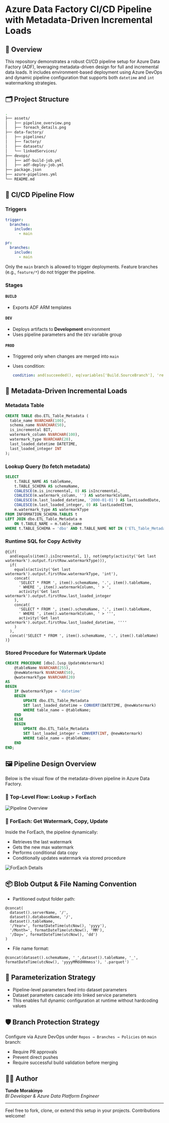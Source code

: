 
# Azure Data Factory CI/CD Pipeline with Metadata-Driven Incremental Loads

## 📘 Overview

This repository demonstrates a robust CI/CD pipeline setup for Azure Data Factory (ADF), leveraging metadata-driven design for full and incremental data loads. It includes environment-based deployment using Azure DevOps and dynamic pipeline configuration that supports both `datetime` and `int` watermarking strategies.

## 🗂 Project Structure

```bash
.
├── assets/
│   ├── pipeline_overview.png
│   ├── foreach_details.png
├── data-factory/
│   ├── pipelines/
│   ├── factory/
│   ├── datasets/
│   └── linkedServices/
├── devops/
│   ├── adf-build-job.yml
│   ├── adf-deploy-job.yml
├── package.json
├── azure-pipelines.yml
└── README.md
```

## 🚀 CI/CD Pipeline Flow

### Triggers

```yaml
trigger:
  branches:
    include:
      - main

pr:
  branches:
    include:
      - main
```

Only the `main` branch is allowed to trigger deployments. Feature branches (e.g., `feature/*`) do not trigger the pipeline.

### Stages

#### `BUILD`

- Exports ADF ARM templates

#### `DEV`

- Deploys artifacts to **Development** environment
- Uses pipeline parameters and the `DEV` variable group

#### `PROD`

- Triggered only when changes are merged into `main`
- Uses condition:

  ```yaml
  condition: and(succeeded(), eq(variables['Build.SourceBranch'], 'refs/heads/main'))
  ```

## 🔁 Metadata-Driven Incremental Loads

### Metadata Table

```sql
CREATE TABLE dbo.ETL_Table_Metadata (
  table_name NVARCHAR(100),
  schema_name NVARCHAR(50),
  is_incremental BIT,
  watermark_column NVARCHAR(100),
  watermark_type NVARCHAR(20),
  last_loaded_datetime DATETIME,
  last_loaded_integer INT
);
```

### Lookup Query (to fetch metadata)

```sql
SELECT 
    t.TABLE_NAME AS tableName,
    t.TABLE_SCHEMA AS schemaName,
    COALESCE(m.is_incremental, 0) AS isIncremental,
    COALESCE(m.watermark_column, '') AS watermarkColumn,
    COALESCE(m.last_loaded_datetime, '2000-01-01') AS lastLoadedDate,
    COALESCE(m.last_loaded_integer, 0) AS lastLoadedItem,
    m.watermark_type AS watermarkType
FROM INFORMATION_SCHEMA.TABLES t
LEFT JOIN dbo.ETL_Table_Metadata m
    ON t.TABLE_NAME = m.table_name
WHERE t.TABLE_SCHEMA = 'dbo' AND t.TABLE_NAME NOT IN ('ETL_Table_Metadata')
```

### Runtime SQL for Copy Activity

```expression
@{if(
  and(equals(item().isIncremental, 1), not(empty(activity('Get last watermark').output.firstRow.watermarkType))),
  if(
    equals(activity('Get last watermark').output.firstRow.watermarkType, 'int'),
    concat(
      'SELECT * FROM ', item().schemaName, '.', item().tableName,
      ' WHERE ', item().watermarkColumn, ' > ',
      activity('Get last watermark').output.firstRow.last_loaded_integer
    ),
    concat(
      'SELECT * FROM ', item().schemaName, '.', item().tableName,
      ' WHERE ', item().watermarkColumn, ' > ''',
      activity('Get last watermark').output.firstRow.last_loaded_datetime, ''''
    )
  ),
  concat('SELECT * FROM ', item().schemaName, '.', item().tableName)
)}
```

### Stored Procedure for Watermark Update

```sql
CREATE PROCEDURE [dbo].[usp_UpdateWatermark]
    @tableName NVARCHAR(255),
    @newWatermark NVARCHAR(50),
    @watermarkType NVARCHAR(20)
AS
BEGIN
    IF @watermarkType = 'datetime'
    BEGIN
        UPDATE dbo.ETL_Table_Metadata
        SET last_loaded_datetime = CONVERT(DATETIME, @newWatermark)
        WHERE table_name = @tableName;
    END
    ELSE
    BEGIN
        UPDATE dbo.ETL_Table_Metadata
        SET last_loaded_integer = CONVERT(INT, @newWatermark)
        WHERE table_name = @tableName;
    END
END;
```

## 🖼 Pipeline Design Overview

Below is the visual flow of the metadata-driven pipeline in Azure Data Factory.

### 🔄 Top-Level Flow: Lookup > ForEach

![Pipeline Overview](assets/pipeline_overview.png)

### 🧠 ForEach: Get Watermark, Copy, Update

Inside the ForEach, the pipeline dynamically:

- Retrieves the last watermark
- Gets the new max watermark
- Performs conditional data copy
- Conditionally updates watermark via stored procedure

![ForEach Details](assets/foreach_details.png)

## 📦 Blob Output & File Naming Convention

- Partitioned output folder path:

```expression
@concat(
  dataset().serverName, '/',
  dataset().databaseName, '/',
  dataset().tableName,
  '/Year=', formatDateTime(utcNow(), 'yyyy'),
  '/Month=', formatDateTime(utcNow(), 'MM'),
  '/Day=', formatDateTime(utcNow(), 'dd')
)
```

- File name format:

```expression
@concat(dataset().schemaName, '_',dataset().tableName, '_', formatDateTime(utcNow(), 'yyyyMMddHHmmss'), '.parquet')
```

## 🧠 Parameterization Strategy

- Pipeline-level parameters feed into dataset parameters
- Dataset parameters cascade into linked service parameters
- This enables full dynamic configuration at runtime without hardcoding values

## 🛡 Branch Protection Strategy

Configure via Azure DevOps under `Repos → Branches → Policies` on `main` branch:

- Require PR approvals
- Prevent direct pushes
- Require successful build validation before merging

## 👨‍💻 Author

**Tunde Morakinyo**  
*BI Developer & Azure Data Platform Engineer*

---

Feel free to fork, clone, or extend this setup in your projects. Contributions welcome!
